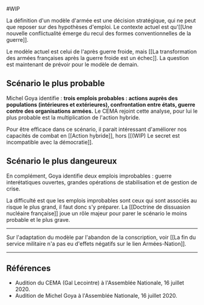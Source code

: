 #WIP 

La définition d'un modèle d'armée est une décision stratégique, qui ne peut que reposer sur des hypothèses d'emploi. Le contexte actuel est qu'[[Une nouvelle conflictualité émerge du recul des formes conventionnelles de la guerre]].

Le modèle actuel est celui de l'après guerre froide, mais [[La transformation des armées françaises après la guerre froide est un échec]]. La question est maintenant de prévoir pour le modèle de demain.

## Scénario le plus probable 

Michel Goya identifie : **trois emplois probables : actions auprès des populations (intérieures et extérieures), confrontation entre états, guerre contre des organisations armées.** Le CEMA rejoint cette analyse, pour lui le plus probable est la multiplication de l'action hybride.

Pour être efficace dans ce scénario, il parait intéressant d'améliorer nos capacités de combat en [[Action hybride]], hors [[(WIP) Le secret est incompatible avec la démocratie]].

## Scénario le plus dangeureux

En complément, Goya identifie deux emplois improbables : guerre interétatiques ouvertes, grandes opérations de stabilisation et de gestion de crise.

La difficulté est que les emplois improbables sont ceux qui sont associés au risque le plus grand, il faut donc s'y préparer. La [[Doctrine de dissuasion nucléaire française]] joue un rôle majeur pour parer le scénario le moins probable et le plus grave.

---

Sur l'adaptation du modèle par l'abandon de la conscription, voir [[La fin du service militaire n'a pas eu d'effets négatifs sur le lien Armées-Nation]].

--- 

## Références
- Audition du CEMA (Gal Lecointre) à l'Assemblée Nationale, 16 juillet 2020.
- Audition de Michel Goya à l'Assemblée Nationale, 16 juillet 2020.